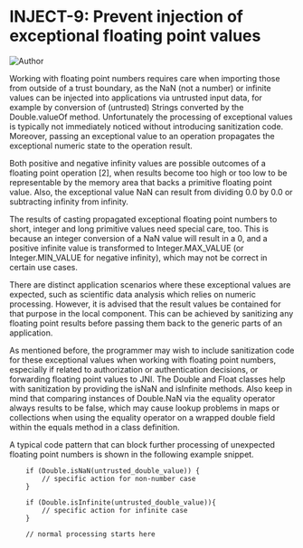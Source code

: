 # INJECT-9: Prevent injection of exceptional floating point values
![Author](https://img.shields.io/badge/Author-Oracle-blue.svg)


Working with floating point numbers requires care when importing those from outside of a trust boundary, as the NaN (not a number) or infinite values can be injected into applications via untrusted input data, for example by conversion of (untrusted) Strings converted by the Double.valueOf method. Unfortunately the processing of exceptional values is typically not immediately noticed without introducing sanitization code. Moreover, passing an exceptional value to an operation propagates the exceptional numeric state to the operation result.

Both positive and negative infinity values are possible outcomes of a floating point operation [2], when results become too high or too low to be representable by the memory area that backs a primitive floating point value. Also, the exceptional value NaN can result from dividing 0.0 by 0.0 or subtracting infinity from infinity.

The results of casting propagated exceptional floating point numbers to short, integer and long primitive values need special care, too. This is because an integer conversion of a NaN value will result in a 0, and a positive infinite value is transformed to Integer.MAX_VALUE (or Integer.MIN_VALUE for negative infinity), which may not be correct in certain use cases.

There are distinct application scenarios where these exceptional values are expected, such as scientific data analysis which relies on numeric processing. However, it is advised that the result values be contained for that purpose in the local component. This can be achieved by sanitizing any floating point results before passing them back to the generic parts of an application.

As mentioned before, the programmer may wish to include sanitization code for these exceptional values when working with floating point numbers, especially if related to authorization or authentication decisions, or forwarding floating point values to JNI. The Double and Float classes help with sanitization by providing the isNaN and isInfinite methods. Also keep in mind that comparing instances of Double.NaN via the equality operator always results to be false, which may cause lookup problems in maps or collections when using the equality operator on a wrapped double field within the equals method in a class definition.

A typical code pattern that can block further processing of unexpected floating point numbers is shown in the following example snippet.

        if (Double.isNaN(untrusted_double_value)) {
            // specific action for non-number case
        }

        if (Double.isInfinite(untrusted_double_value)){
            // specific action for infinite case
        }

        // normal processing starts here

